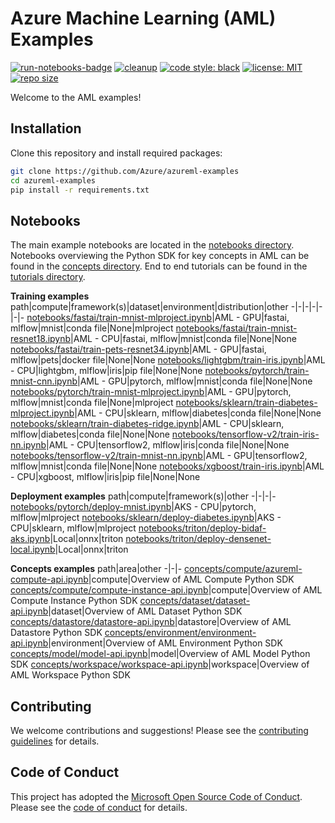 # Azure Machine Learning (AML) Examples

[![run-notebooks-badge](https://github.com/Azure/azureml-examples/workflows/run-notebooks/badge.svg)](https://github.com/Azure/azureml-examples/actions?query=workflow%3Arun-notebooks)
[![cleanup](https://github.com/Azure/azureml-examples/workflows/cleanup/badge.svg)](https://github.com/Azure/azureml-examples/actions?query=workflow%3Acleanup)
[![code style: black](https://img.shields.io/badge/code%20style-black-000000.svg)](https://github.com/psf/black)
[![license: MIT](https://img.shields.io/badge/License-MIT-purple.svg)](LICENSE)
[![repo size](https://img.shields.io/github/repo-size/Azure/azureml-examples)](https://github.com/Azure/azureml-examples)

Welcome to the AML examples!

## Installation

Clone this repository and install required packages:

```sh
git clone https://github.com/Azure/azureml-examples
cd azureml-examples
pip install -r requirements.txt
```

## Notebooks

The main example notebooks are located in the [notebooks directory](notebooks). Notebooks overviewing the Python SDK for key concepts in AML can be found in the [concepts directory](concepts). End to end tutorials can be found in the [tutorials directory](tutorials).

**Training examples**
path|compute|framework(s)|dataset|environment|distribution|other
-|-|-|-|-|-|-
[notebooks/fastai/train-mnist-mlproject.ipynb](notebooks/fastai/train-mnist-mlproject.ipynb)|AML - GPU|fastai, mlflow|mnist|conda file|None|mlproject
[notebooks/fastai/train-mnist-resnet18.ipynb](notebooks/fastai/train-mnist-resnet18.ipynb)|AML - CPU|fastai, mlflow|mnist|conda file|None|None
[notebooks/fastai/train-pets-resnet34.ipynb](notebooks/fastai/train-pets-resnet34.ipynb)|AML - GPU|fastai, mlflow|pets|docker file|None|None
[notebooks/lightgbm/train-iris.ipynb](notebooks/lightgbm/train-iris.ipynb)|AML - CPU|lightgbm, mlflow|iris|pip file|None|None
[notebooks/pytorch/train-mnist-cnn.ipynb](notebooks/pytorch/train-mnist-cnn.ipynb)|AML - GPU|pytorch, mlflow|mnist|conda file|None|None
[notebooks/pytorch/train-mnist-mlproject.ipynb](notebooks/pytorch/train-mnist-mlproject.ipynb)|AML - GPU|pytorch, mlflow|mnist|conda file|None|mlproject
[notebooks/sklearn/train-diabetes-mlproject.ipynb](notebooks/sklearn/train-diabetes-mlproject.ipynb)|AML - CPU|sklearn, mlflow|diabetes|conda file|None|None
[notebooks/sklearn/train-diabetes-ridge.ipynb](notebooks/sklearn/train-diabetes-ridge.ipynb)|AML - CPU|sklearn, mlflow|diabetes|conda file|None|None
[notebooks/tensorflow-v2/train-iris-nn.ipynb](notebooks/tensorflow-v2/train-iris-nn.ipynb)|AML - CPU|tensorflow2, mlflow|iris|conda file|None|None
[notebooks/tensorflow-v2/train-mnist-nn.ipynb](notebooks/tensorflow-v2/train-mnist-nn.ipynb)|AML - GPU|tensorflow2, mlflow|mnist|conda file|None|None
[notebooks/xgboost/train-iris.ipynb](notebooks/xgboost/train-iris.ipynb)|AML - CPU|xgboost, mlflow|iris|pip file|None|None

**Deployment examples**
path|compute|framework(s)|other
-|-|-|-
[notebooks/pytorch/deploy-mnist.ipynb](notebooks/pytorch/deploy-mnist.ipynb)|AKS - CPU|pytorch, mlflow|mlproject
[notebooks/sklearn/deploy-diabetes.ipynb](notebooks/sklearn/deploy-diabetes.ipynb)|AKS - CPU|sklearn, mlflow|mlproject
[notebooks/triton/deploy-bidaf-aks.ipynb](notebooks/triton/deploy-bidaf-aks.ipynb)|Local|onnx|triton
[notebooks/triton/deploy-densenet-local.ipynb](notebooks/triton/deploy-densenet-local.ipynb)|Local|onnx|triton

**Concepts examples**
path|area|other
-|-|-
[concepts/compute/azureml-compute-api.ipynb](concepts/compute/azureml-compute-api.ipynb)|compute|Overview of AML Compute Python SDK
[concepts/compute/compute-instance-api.ipynb](concepts/compute/compute-instance-api.ipynb)|compute|Overview of AML Compute Instance Python SDK
[concepts/dataset/dataset-api.ipynb](concepts/dataset/dataset-api.ipynb)|dataset|Overview of AML Dataset Python SDK
[concepts/datastore/datastore-api.ipynb](concepts/datastore/datastore-api.ipynb)|datastore|Overview of AML Datastore Python SDK
[concepts/environment/environment-api.ipynb](concepts/environment/environment-api.ipynb)|environment|Overview of AML Environment Python SDK
[concepts/model/model-api.ipynb](concepts/model/model-api.ipynb)|model|Overview of AML Model Python SDK
[concepts/workspace/workspace-api.ipynb](concepts/workspace/workspace-api.ipynb)|workspace|Overview of AML Workspace Python SDK

## Contributing

We welcome contributions and suggestions! Please see the [contributing guidelines](CONTRIBUTING.md) for details.

## Code of Conduct 

This project has adopted the [Microsoft Open Source Code of Conduct](https://opensource.microsoft.com/codeofconduct/). Please see the [code of conduct](CODE_OF_CONDUCT.md) for details. 

